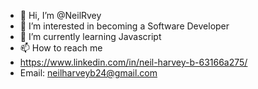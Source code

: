 - 👋 Hi, I’m @NeilRvey
- 👀 I’m interested in becoming a Software Developer
- 🌱 I’m currently learning Javascript 
- 📫 How to reach me
- https://www.linkedin.com/in/neil-harvey-b-63166a275/
- Email: neilharveyb24@gmail.com
